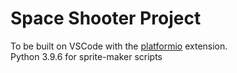 # Space Shooter Project
To be built on VSCode with the [platformio](https://platformio.org/install/ide?install=vscode) extension. \
Python 3.9.6 for sprite-maker scripts
